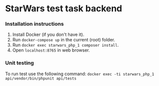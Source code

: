 # StarWars test task backend

### Installation instructions

1. Install Docker (if you don't have it).
2. Run `docker-compose up` in the current (root) folder.
3. Run `docker exec starwars_php_1 composer install`.
4. Open `localhost:8765` in web browser.


### Unit testing
To run test use the following command:
`docker exec -ti starwars_php_1 api/vendor/bin/phpunit api/tests`
